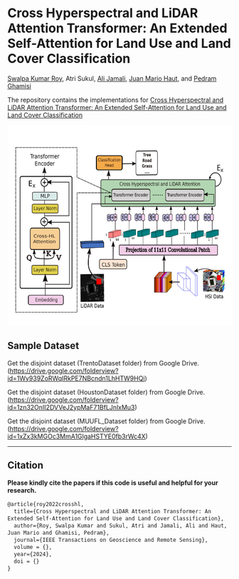 # Cross Hyperspectral and LiDAR Attention Transformer: An Extended Self-Attention for Land Use and Land Cover Classification
[Swalpa Kumar Roy](https://swalpa.github.io), Atri Sukul, [Ali Jamali](https://www.researchgate.net/profile/Ali-Jamali), [Juan Mario Haut](https://mhaut.github.io), and [Pedram Ghamisi](http://www.ai4rs.com)


The repository contains the implementations for [Cross Hyperspectral and LiDAR Attention Transformer: An Extended Self-Attention for Land Use and Land Cover Classification](https://ieeexplore.ieee.org/document/10462184)

<img src="./model figs/model.jpg" width="800" height="450"/>

## Sample Dataset
Get the disjoint dataset (TrentoDataset folder) from Google Drive.(https://drive.google.com/folderview?id=1Wy939ZoRWqIRkPE7NBcndn1LhHTW9HQi)

Get the disjoint dataset (HoustonDataset folder) from Google Drive.(https://drive.google.com/folderview?id=1zn32OnII2DVVeJ2ypMaF71BfLJnlxMu3)

Get the disjoint dataset (MUUFL_Dataset folder) from Google Drive.(https://drive.google.com/folderview?id=1xZx3kMGOc3MmA1GlgaHSTYE0fb3rWc4X)

---------------------
Citation
---------------------

**Please kindly cite the papers if this code is useful and helpful for your research.**

    @article{roy2022crosshl,
      title={Cross Hyperspectral and LiDAR Attention Transformer: An Extended Self-Attention for Land Use and Land Cover Classification},
      author={Roy, Swalpa Kumar and Sukul, Atri and Jamali, Ali and Haut, Juan Mario and Ghamisi, Pedram},
      journal={IEEE Transactions on Geoscience and Remote Sensing},
      volume = {},
      year={2024},
      doi = {}
    }
